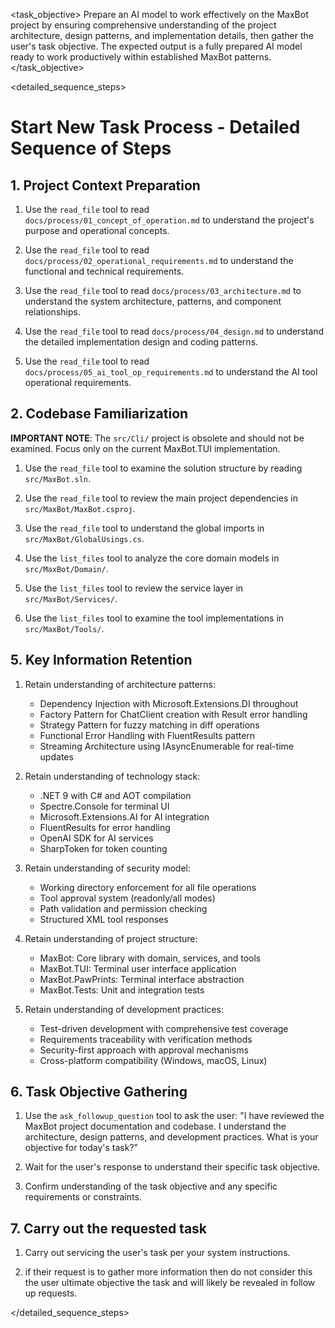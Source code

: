 <task name="Start New Task">

<task_objective>
Prepare an AI model to work effectively on the MaxBot project by ensuring comprehensive understanding of the project architecture, design patterns, and implementation details, then gather the user's task objective. The expected output is a fully prepared AI model ready to work productively within established MaxBot patterns.
</task_objective>

<detailed_sequence_steps>

# Start New Task Process - Detailed Sequence of Steps

## 1. Project Context Preparation

1. Use the `read_file` tool to read `docs/process/01_concept_of_operation.md` to understand the project's purpose and operational concepts.

2. Use the `read_file` tool to read `docs/process/02_operational_requirements.md` to understand the functional and technical requirements.

3. Use the `read_file` tool to read `docs/process/03_architecture.md` to understand the system architecture, patterns, and component relationships.

4. Use the `read_file` tool to read `docs/process/04_design.md` to understand the detailed implementation design and coding patterns.

5. Use the `read_file` tool to read `docs/process/05_ai_tool_op_requirements.md` to understand the AI tool operational requirements.

## 2. Codebase Familiarization

**IMPORTANT NOTE**: The `src/Cli/` project is obsolete and should not be examined. Focus only on the current MaxBot.TUI implementation.

1. Use the `read_file` tool to examine the solution structure by reading `src/MaxBot.sln`.

2. Use the `read_file` tool to review the main project dependencies in `src/MaxBot/MaxBot.csproj`.

3. Use the `read_file` tool to understand the global imports in `src/MaxBot/GlobalUsings.cs`.

4. Use the `list_files` tool to analyze the core domain models in `src/MaxBot/Domain/`.

5. Use the `list_files` tool to review the service layer in `src/MaxBot/Services/`.

6. Use the `list_files` tool to examine the tool implementations in `src/MaxBot/Tools/`.

## 5. Key Information Retention

1. Retain understanding of architecture patterns:
    - Dependency Injection with Microsoft.Extensions.DI throughout
    - Factory Pattern for ChatClient creation with Result<T> error handling
    - Strategy Pattern for fuzzy matching in diff operations
    - Functional Error Handling with FluentResults pattern
    - Streaming Architecture using IAsyncEnumerable for real-time updates

2. Retain understanding of technology stack:
    - .NET 9 with C# and AOT compilation
    - Spectre.Console for terminal UI
    - Microsoft.Extensions.AI for AI integration
    - FluentResults for error handling
    - OpenAI SDK for AI services
    - SharpToken for token counting

3. Retain understanding of security model:
    - Working directory enforcement for all file operations
    - Tool approval system (readonly/all modes)
    - Path validation and permission checking
    - Structured XML tool responses

4. Retain understanding of project structure:
    - MaxBot: Core library with domain, services, and tools
    - MaxBot.TUI: Terminal user interface application
    - MaxBot.PawPrints: Terminal interface abstraction
    - MaxBot.Tests: Unit and integration tests

5. Retain understanding of development practices:
    - Test-driven development with comprehensive test coverage
    - Requirements traceability with verification methods
    - Security-first approach with approval mechanisms
    - Cross-platform compatibility (Windows, macOS, Linux)

## 6. Task Objective Gathering

1. Use the `ask_followup_question` tool to ask the user: "I have reviewed the MaxBot project documentation and codebase. I understand the architecture, design patterns, and development practices. What is your objective for today's task?"

2. Wait for the user's response to understand their specific task objective.

3. Confirm understanding of the task objective and any specific requirements or constraints.

## 7. Carry out the requested task

1. Carry out servicing the user's task per your system instructions.

2. if their request is to gather more information then do not consider this the user ultimate objective the task and will likely be revealed in follow up requests.

</detailed_sequence_steps>

</task>
